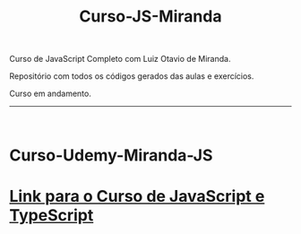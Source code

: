 <h1 align=center>Curso-JS-Miranda </h1>


<br>

<p>Curso de JavaScript Completo com Luiz Otavio de Miranda.

Repositório com todos os códigos gerados das aulas e exercícios.

Curso em andamento.</p>

----

<br>

  # Curso-Udemy-Miranda-JS  

# [**Link para o Curso de JavaScript e TypeScript** ](https://www.udemy.com/course/curso-de-javascript-moderno-do-basico-ao-avancado/)

